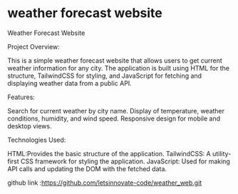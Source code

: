 # weather forecast website

Weather Forecast Website


Project Overview:

This is a simple weather forecast website that allows users to get current weather information for any city. The application is built using HTML for the structure, TailwindCSS for styling, and JavaScript for fetching and displaying weather data from a public API.

Features:

Search for current weather by city name.
Display of temperature, weather conditions, humidity, and wind speed.
Responsive design for mobile and desktop views.

Technologies Used:

HTML:Provides the basic structure of the application.
TailwindCSS: A utility-first CSS framework for styling the application.
JavaScript: Used for making API calls and updating the DOM with the fetched data.



github link :https://github.com/letsinnovate-code/weather_web.git

